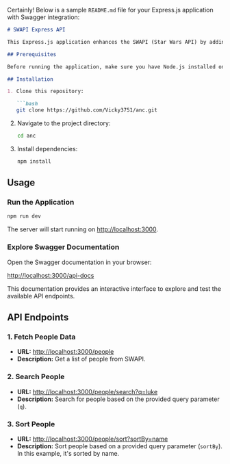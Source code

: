 Certainly! Below is a sample `README.md` file for your Express.js application with Swagger integration:

```markdown
# SWAPI Express API

This Express.js application enhances the SWAPI (Star Wars API) by adding search, sort, and caching features. It also includes Swagger documentation for easy exploration and testing of the API.

## Prerequisites

Before running the application, make sure you have Node.js installed on your machine. If not, you can download it from [https://nodejs.org/](https://nodejs.org/).

## Installation

1. Clone this repository:

   ```bash
   git clone https://github.com/Vicky3751/anc.git
   ```

2. Navigate to the project directory:

   ```bash
   cd anc
   ```

3. Install dependencies:

   ```bash
   npm install
   ```

## Usage

### Run the Application

```bash
npm run dev
```

The server will start running on [http://localhost:3000](http://localhost:3000).

### Explore Swagger Documentation

Open the Swagger documentation in your browser:

[http://localhost:3000/api-docs](http://localhost:3000/api-docs)

This documentation provides an interactive interface to explore and test the available API endpoints.

## API Endpoints

### 1. Fetch People Data

- **URL:** [http://localhost:3000/people](http://localhost:3000/people)
- **Description:** Get a list of people from SWAPI.

### 2. Search People

- **URL:** [http://localhost:3000/people/search?q=luke](http://localhost:3000/people/search?q=luke)
- **Description:** Search for people based on the provided query parameter (`q`).

### 3. Sort People

- **URL:** [http://localhost:3000/people/sort?sortBy=name](http://localhost:3000/people/sort?sortBy=name)
- **Description:** Sort people based on a provided query parameter (`sortBy`). In this example, it's sorted by name.

```
